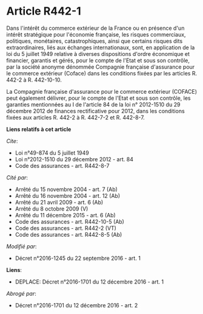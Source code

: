 # Article R442-1

Dans l'intérêt du commerce extérieur de la France ou en présence d'un intérêt stratégique pour l'économie française, les
risques commerciaux, politiques, monétaires, catastrophiques, ainsi que certains risques dits extraordinaires, liés aux
échanges internationaux, sont, en application de la loi du 5 juillet 1949 relative à diverses dispositions d'ordre économique
et financier, garantis et gérés, pour le compte de l'Etat et sous son contrôle, par la société anonyme dénommée Compagnie
française d'assurance pour le commerce extérieur (Coface) dans les conditions fixées par les articles R. 442-2 à R.
442-10-10. 

La Compagnie française d'assurance pour le commerce extérieur (COFACE) peut également délivrer, pour le compte de l'Etat et
sous son contrôle, les garanties mentionnées au I de l'article 84 de la loi n° 2012-1510 du 29 décembre 2012 de finances
rectificative pour 2012, dans les conditions fixées aux articles R. 442-2 à R. 442-7-2 et R. 442-8-7.

**Liens relatifs à cet article**

_Cite_:

  - Loi n°49-874 du 5 juillet 1949
  - Loi n°2012-1510 du 29 décembre 2012 - art. 84
  - Code des assurances - art. R442-8-7

_Cité par_:

  - Arrêté du 15 novembre 2004 - art. 7 (Ab)
  - Arrêté du 16 novembre 2004 - art. 12 (Ab)
  - Arrêté du 21 avril 2009 - art. 6 (Ab)
  - Arrêté du 8 octobre 2009 (V)
  - Arrêté du 11 décembre 2015 - art. 6 (Ab)
  - Code des assurances - art. R442-10-5 (Ab)
  - Code des assurances - art. R442-2 (VT)
  - Code des assurances - art. R442-8-5 (Ab)

_Modifié par_:

  - Décret n°2016-1245 du 22 septembre 2016 - art. 1

**Liens**:

  - DEPLACE: Décret n°2016-1701 du 12 décembre 2016 - art. 1

_Abrogé par_:

  - Décret n°2016-1701 du 12 décembre 2016 - art. 2

